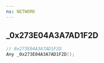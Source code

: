 ```yaml
---
ns: NETWORK
---
```

## _0x273E04A3A7AD1F2D

```c
// 0x273E04A3A7AD1F2D
Any _0x273E04A3A7AD1F2D();
```

